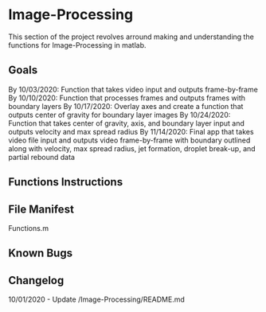 # Image-Processing
This section of the project revolves arround making and understanding the functions for Image-Processing in matlab. 

## Goals
  By 10/03/2020: Function that takes video input and outputs frame-by-frame
  By 10/10/2020: Function that processes frames and outputs frames with boundary layers
  By 10/17/2020: Overlay axes and create a function that outputs center of gravity for boundary layer images
  By 10/24/2020: Function that takes center of gravity, axis, and boundary layer input and outputs velocity and max spread radius
  By 11/14/2020: Final app that takes video file input and outputs video frame-by-frame with boundary outlined along with velocity, max spread radius, jet formation, droplet break-up, and partial rebound data

## Functions Instructions
  

## File Manifest
  Functions.m

## Known Bugs

## Changelog
10/01/2020 - Update /Image-Processing/README.md
